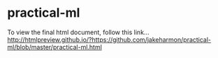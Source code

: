 # practical-ml
To view the final html document, follow this link...
http://htmlpreview.github.io/?https://github.com/jakeharmon/practical-ml/blob/master/practical-ml.html
